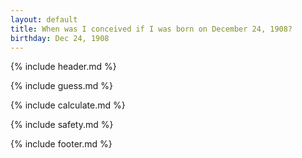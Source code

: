 ```yaml
---
layout: default
title: When was I conceived if I was born on December 24, 1908?
birthday: Dec 24, 1908
---
```


{% include header.md %}

{% include guess.md %}

{% include calculate.md %}

{% include safety.md %}

{% include footer.md %}



